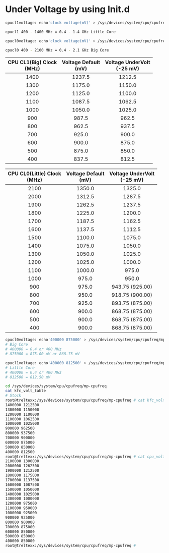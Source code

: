 # Under Voltage by using Init.d

```bash
cpucl1voltage: echo'clock voltage(mV)' > /sys/devices/system/cpu/cpufreq/mp-cpufreq/kfc_volt_table # Little

cpucl1 400 - 1400 MHz = 0.4 - 1.4 GHz Little Core

cpucl0voltage: echo'clock voltage(mV)' > /sys/devices/system/cpu/cpufreq/mp-cpufreq/cpu_volt_table

cpucl0 400 - 2100 MHz = 0.4 - 2.1 GHz Big Core

```

|CPU CL1(Big) Clock<br>(MHz)|Voltage Default<br>(mV)|Voltage UnderVolt<br>(-25 mV)|
|:-:|:-:|:-:|
|1400|1237.5|1212.5|
|1300|1175.0|1150.0|
|1200|1125.0|1100.0|
|1100|1087.5|1062.5|
|1000|1050.0|1025.0|
|900|987.5|962.5|
|800|962.5|937.5|
|700|925.0|900.0|
|600|900.0|875.0|
|500|875.0|850.0|
|400|837.5|812.5|

|CPU CL0(Little) Clock<br>(MHz)|Voltage Default<br>(mV)|Voltage UnderVolt<br>(-25 mV)|
|:-:|:-:|:-:|
|2100|1350.0|1325.0|
|2000|1312.5|1287.5|
|1900|1262.5|1237.5|
|1800|1225.0|1200.0|
|1700|1187.5|1162.5|
|1600|1137.5|1112.5|
|1500|1100.0|1075.0|
|1400|1075.0|1050.0|
|1300|1050.0|1025.0|
|1200|1025.0|1000.0|
|1100|1000.0|975.0|
|1000|975.0|950.0|
|900|975.0|943.75 (925.00)|
|800|950.0|918.75 (900.00)|
|700|925.0|893.75 (875.00)|
|600|900.0|868.75 (875.00)|
|500|900.0|868.75 (875.00)|
|400|900.0|868.75 (875.00)|


```bash
cpucl0voltage: echo'400000 875000' > /sys/devices/system/cpu/cpufreq/mp-cpufreq/cpu_volt_table
# Big Core
# 400000 = 0.4 or 400 MHz
# 875000 = 875.00 mV or 868.75 mV

cpucl1voltage: echo'400000 812500' > /sys/devices/system/cpu/cpufreq/mp-cpufreq/kfc_volt_table
# Little Core
# 400000 = 0.4 or 400 MHz
# 812500 = 812.50 mV 

```

```bash
cd /sys/devices/system/cpu/cpufreq/mp-cpufreq
cat kfc_volt_table
# Stock
root@treltexx:/sys/devices/system/cpu/cpufreq/mp-cpufreq # cat kfc_volt_table
1400000 1212500
1300000 1150000
1200000 1100000
1100000 1062500
1000000 1025000
900000 962500
800000 937500
700000 900000
600000 875000
500000 850000
400000 812500
root@treltexx:/sys/devices/system/cpu/cpufreq/mp-cpufreq # cat cpu_volt_table
2100000 1300000
2000000 1262500
1900000 1212500
1800000 1175000
1700000 1137500
1600000 1087500
1500000 1050000
1400000 1025000
1300000 1000000
1200000 975000
1100000 950000
1000000 925000
900000 925000
800000 900000
700000 875000
600000 850000
500000 850000
400000 850000
root@treltexx:/sys/devices/system/cpu/cpufreq/mp-cpufreq #

```